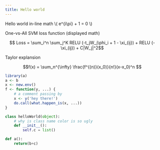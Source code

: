 ```yaml
---
title: Hello world
---
```

Hello world in-line math \\( e^{i\pi} + 1 = 0 \\)

One-vs-All SVM loss function (displayed math)

$$ Loss =  \sum_i^n \sum_j^K RELU (-t_jW_j\phi_i + 1 - \xi_{ij}) + RELU (-\xi_{ij}) + C|W_j|^2$$

Taylor explansion

$$f(x) = \sum_n^{\infty} \frac{f^{(n)}(x_0)}{n!}(x-x_0)^n  $$

```R
library(a)
a <- b
x <- new.env()
f <- function(y, ...) {
	# a comment passing by
	x <- y('hey there!')
	do.call(what.happen_is(x, ...))
}
```

```python
class helloWorld(object):
	# why is class name color is so ugly
	def __init__():
		self.c = list()

def a():
	return(b+c)
```